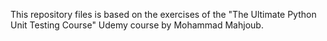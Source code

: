 This repository files is based on the exercises of the "The Ultimate Python Unit Testing Course" Udemy course by Mohammad Mahjoub.